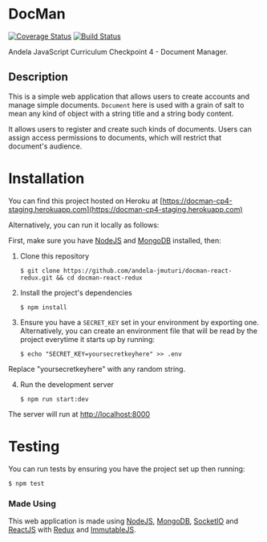# DocMan

[![Coverage Status](https://coveralls.io/repos/github/andela-jmuturi/docman/badge.svg?branch=develop)](https://coveralls.io/github/andela-jmuturi/docman-react-redux?branch=develop)
[![Build Status](https://travis-ci.org/andela-jmuturi/docman-react-redux.svg?branch=develop)](https://travis-ci.org/andela-jmuturi/docman-react-redux)

Andela JavaScript Curriculum Checkpoint 4 - Document Manager.

## Description
This is a simple web application that allows users to create accounts
and manage simple documents.
`Document` here is used with a grain of salt to mean any kind
of object with a string title and a string body content.

It allows users to register and create such kinds of documents. Users can
assign access permissions to documents, which will restrict that document's
audience.

# Installation
You can find this project hosted on Heroku at [https://docman-cp4-staging.herokuapp.com](https://docman-cp4-staging.herokuapp.com)

Alternatively, you can run it locally as follows:


First, make sure you have [NodeJS](https://nodejs.org/en/download/) and [MongoDB](https://docs.mongodb.org/manual/installation/) installed, then:

1. Clone this repository
    ```
    $ git clone https://github.com/andela-jmuturi/docman-react-redux.git && cd docman-react-redux
    ```
2. Install the project's dependencies
    ```
    $ npm install
    ```
3. Ensure you have a `SECRET_KEY` set in your environment by exporting one.
Alternatively, you can create an environment file that will be read by the
project everytime it starts up by running:
    ```
    $ echo "SECRET_KEY=yoursecretkeyhere" >> .env
    ```
Replace "yoursecretkeyhere" with any random string.

4. Run the development server
    ```
    $ npm run start:dev
    ```
The server will run at [http://localhost:8000](http://localhost:8000)


# Testing
You can run tests by ensuring you have the project set up then running:

    $ npm test

### Made Using
This web application is made using [NodeJS](https://nodejs.org/en/download/),
[MongoDB](https://docs.mongodb.org/manual/installation/), [SocketIO](socket.io)
and [ReactJS](facebook.github.io/react) with [Redux](http://redux.js.org/) and
[ImmutableJS](https://facebook.github.io/immutable-js/).
